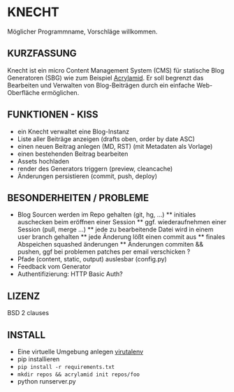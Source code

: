 # KNECHT #

Möglicher Programmname, Vorschläge willkommen.

## KURZFASSUNG ##

Knecht ist ein micro Content Management System (CMS) für
statische Blog Generatoren (SBG) wie zum Beispiel [Acrylamid].
Er soll begrenzt das Bearbeiten und Verwalten von
Blog-Beiträgen durch ein einfache Web-Oberfläche ermöglichen.

## FUNKTIONEN - KISS ##

* ein Knecht verwaltet eine Blog-Instanz
* Liste aller Beiträge anzeigen (drafts oben, order by date ASC)
* einen neuen Beitrag anlegen (MD, RST) (mit Metadaten als Vorlage)
* einen bestehenden Beitrag bearbeiten
* Assets hochladen
* render des Generators triggern (preview, cleancache)
* Änderungen persistieren (commit, push, deploy)

## BESONDERHEITEN / PROBLEME ##

* Blog Sourcen werden im Repo gehalten (git, hg, ...)
** initiales auschecken beim eröffnen einer Session
** ggf. wiederaufnehmen einer Session (pull, merge ...)
** jede zu bearbeitende Datei wird in einem user branch gehalten
** jede Änderung lößt einen commit aus
** finales Abspeichen squashed änderungen
** Änderungen commiten && pushen, ggf bei problemen patches per email verschicken ?
* Pfade (content, static, output) auslesbar (config.py)
* Feedback vom Generator
* Authentifizierung: HTTP Basic Auth?

## LIZENZ ##

BSD 2 clauses

## INSTALL ###

* Eine virtuelle Umgebung anlegen [virutalenv](http://www.virtualenv.org/)
* pip installieren
* `pip install -r requirements.txt`
* `mkdir repos && acrylamid init repos/foo`
* python runserver.py


[Acrylamid]:        https://github.com/posativ/acrylamid/

<!-- vim: set spelllang=de:ft=markdown: -->

